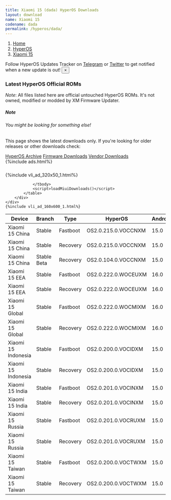 ```yaml
---
title: Xiaomi 15 (dada) HyperOS Downloads
layout: download
name: Xiaomi 15
codename: dada
permalink: /hyperos/dada/
---
```

<nav aria-label="breadcrumb">
    <ol class="breadcrumb">
        <li class="breadcrumb-item"><a href="/">Home</a></li>
        <li class="breadcrumb-item"><a href="/hyperos/">HyperOS</a></li>
        <li class="breadcrumb-item active" aria-current="page"><a href="/hyperos/dada/">Xiaomi 15</a></li>
    </ol>
</nav>
<div class="alert alert-primary alert-dismissible fade show" role="alert">
    Follow HyperOS Updates Tracker on <a href="https://t.me/MIUIUpdatesTracker" class="alert-link">Telegram</a>
     or <a href="https://twitter.com/MiFwUpdater" class="alert-link">Twitter</a> to get notified when a new update is out!
    <button type="button" class="close" data-dismiss="alert" aria-label="Close">
        <span aria-hidden="true">&times;</span>
    </button>
</div>

### Latest HyperOS Official ROMs
*Note*: All files listed here are official untouched HyperOS ROMs. It's not owned, modified or modded by XM Firmware Updater.
<div class="card">
  <div class="card-body">
    <h5 class="card-title">Note</h5>
    <h6 class="card-subtitle mb-2 text-muted">You might be looking for something else!</h6>
    <p class="card-text">This page shows the latest downloads only.
     If you're looking for older releases or other downloads check:</p>
    <a href="/archive/hyperos/dada/" class="card-link">HyperOS Archive</a>
    <a href="/firmware/dada/" class="card-link">Firmware Downloads</a>
    <a href="/vendor/dada/" class="card-link">Vendor Downloads</a>
  </div>
</div>
{%include ads.html%}
<div class="row justify-content-center">
    <div class="col-10">
        <div class="table-responsive-md" style="margin-top: 25px;">
            {%include vli_ad_320x50_1.html%}
            <table id="miui" class="display dt-responsive nowrap compact table table-striped table-hover table-sm">
                <thead class="thead-dark">
                    <tr>
                        <th data-ref="device">Device</th>
                        <th data-ref="branch">Branch</th>
                        <th data-ref="type">Type</th>
                        <th data-ref="miui">HyperOS</th>
                        <th data-ref="android">Android</th>
                        <th data-ref="size">Size</th>
                        <th data-ref="size">Date</th>
                        <th data-ref="link">Link</th>
                    </tr>
                </thead>
                <tbody>
                <tr><td>Xiaomi 15 China</td><td>Stable</td><td>Fastboot</td><td>OS2.0.215.0.VOCCNXM</td><td>15.0</td><td>10.9 GB</td><td>2025-08-13</td><td><a href="/hyperos/dada/stable/OS2.0.215.0.VOCCNXM/">Download</a></td></tr>
<tr><td>Xiaomi 15 China</td><td>Stable</td><td>Recovery</td><td>OS2.0.215.0.VOCCNXM</td><td>15.0</td><td>7.6 GB</td><td>2025-08-21</td><td><a href="/hyperos/dada/stable/OS2.0.215.0.VOCCNXM/">Download</a></td></tr>
<tr><td>Xiaomi 15 China</td><td>Stable Beta</td><td>Recovery</td><td>OS2.0.104.0.VOCCNXM</td><td>15.0</td><td>7.6 GB</td><td>2025-01-21</td><td><a href="/hyperos/dada/stable beta/OS2.0.104.0.VOCCNXM/">Download</a></td></tr>
<tr><td>Xiaomi 15 EEA</td><td>Stable</td><td>Fastboot</td><td>OS2.0.222.0.WOCEUXM</td><td>16.0</td><td>9.8 GB</td><td>2025-08-20</td><td><a href="/hyperos/dada/stable/OS2.0.222.0.WOCEUXM/">Download</a></td></tr>
<tr><td>Xiaomi 15 EEA</td><td>Stable</td><td>Recovery</td><td>OS2.0.222.0.WOCEUXM</td><td>16.0</td><td>7.9 GB</td><td>2025-08-27</td><td><a href="/hyperos/dada/stable/OS2.0.222.0.WOCEUXM/">Download</a></td></tr>
<tr><td>Xiaomi 15 Global</td><td>Stable</td><td>Fastboot</td><td>OS2.0.222.0.WOCMIXM</td><td>16.0</td><td>10.4 GB</td><td>2025-08-20</td><td><a href="/hyperos/dada/stable/OS2.0.222.0.WOCMIXM/">Download</a></td></tr>
<tr><td>Xiaomi 15 Global</td><td>Stable</td><td>Recovery</td><td>OS2.0.222.0.WOCMIXM</td><td>16.0</td><td>7.9 GB</td><td>2025-08-27</td><td><a href="/hyperos/dada/stable/OS2.0.222.0.WOCMIXM/">Download</a></td></tr>
<tr><td>Xiaomi 15 Indonesia</td><td>Stable</td><td>Fastboot</td><td>OS2.0.200.0.VOCIDXM</td><td>15.0</td><td>9.5 GB</td><td>2025-07-29</td><td><a href="/hyperos/dada/stable/OS2.0.200.0.VOCIDXM/">Download</a></td></tr>
<tr><td>Xiaomi 15 Indonesia</td><td>Stable</td><td>Recovery</td><td>OS2.0.200.0.VOCIDXM</td><td>15.0</td><td>7.7 GB</td><td>2025-08-07</td><td><a href="/hyperos/dada/stable/OS2.0.200.0.VOCIDXM/">Download</a></td></tr>
<tr><td>Xiaomi 15 India</td><td>Stable</td><td>Fastboot</td><td>OS2.0.201.0.VOCINXM</td><td>15.0</td><td>8.1 GB</td><td>2025-07-29</td><td><a href="/hyperos/dada/stable/OS2.0.201.0.VOCINXM/">Download</a></td></tr>
<tr><td>Xiaomi 15 India</td><td>Stable</td><td>Recovery</td><td>OS2.0.201.0.VOCINXM</td><td>15.0</td><td>7.4 GB</td><td>2025-08-01</td><td><a href="/hyperos/dada/stable/OS2.0.201.0.VOCINXM/">Download</a></td></tr>
<tr><td>Xiaomi 15 Russia</td><td>Stable</td><td>Fastboot</td><td>OS2.0.201.0.VOCRUXM</td><td>15.0</td><td>9.9 GB</td><td>2025-07-29</td><td><a href="/hyperos/dada/stable/OS2.0.201.0.VOCRUXM/">Download</a></td></tr>
<tr><td>Xiaomi 15 Russia</td><td>Stable</td><td>Recovery</td><td>OS2.0.201.0.VOCRUXM</td><td>15.0</td><td>7.6 GB</td><td>2025-08-04</td><td><a href="/hyperos/dada/stable/OS2.0.201.0.VOCRUXM/">Download</a></td></tr>
<tr><td>Xiaomi 15 Taiwan</td><td>Stable</td><td>Fastboot</td><td>OS2.0.200.0.VOCTWXM</td><td>15.0</td><td>8.5 GB</td><td>2025-07-30</td><td><a href="/hyperos/dada/stable/OS2.0.200.0.VOCTWXM/">Download</a></td></tr>
<tr><td>Xiaomi 15 Taiwan</td><td>Stable</td><td>Recovery</td><td>OS2.0.200.0.VOCTWXM</td><td>15.0</td><td>7.5 GB</td><td>2025-08-05</td><td><a href="/hyperos/dada/stable/OS2.0.200.0.VOCTWXM/">Download</a></td></tr>

                </tbody>
                <script>loadMiuiDownloads()</script>
            </table>
        </div>
    </div>
    {%include vli_ad_160x600_1.html%}
</div>
